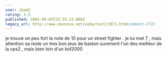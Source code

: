 ```yaml
---
user: jbam2
rating: 3.5
published: 2005-09-03T22:35:33.000Z
legacy_url: http://www.emunova.net/veda/test/1073.htm#comment-3715
---
```

je trouve un peu fort la note de 10 pour un street fighter .
je lui met 7 , mais attention sa reste un tres bon jeux de baston surement l'un des meilleur de la cps2 , mais bien loin d'un kof2000